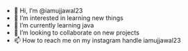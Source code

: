 - 👋 Hi, I’m @iamujjawal23
- 👀 I’m interested in learning new things
- 🌱 I’m currently learning java
- 💞️ I’m looking to collaborate on new projects
- 📫 How to reach me on my instagram handle iamujjawal23

<!---
iamujjawal23/iamujjawal23 is a ✨ special ✨ repository because its `README.md` (this file) appears on your GitHub profile.
You can click the Preview link to take a look at your changes.
--->
